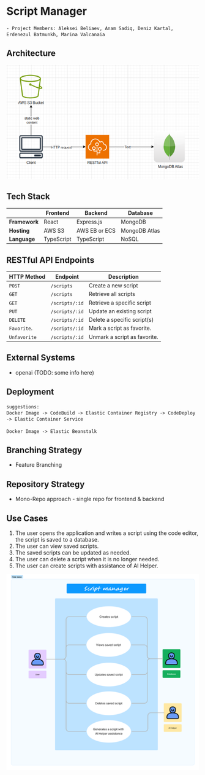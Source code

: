 # Script Manager

    - Project Members: Aleksei Beliaev, Anam Sadiq, Deniz Kartal, Erdenezul Batmunkh, Marina Valcanaia

## Architecture

![System Architecture](system.png)

## Tech Stack

|               | Frontend   | Backend       | Database      |
| ------------- | ---------- | ------------- | ------------- |
| **Framework** | React      | Express.js    | MongoDB       |
| **Hosting**   | AWS S3     | AWS EB or ECS | MongoDB Atlas |
| **Language**  | TypeScript | TypeScript    | NoSQL         |

## RESTful API Endpoints

| HTTP Method | Endpoint       | Description                  |
| ----------- | -------------- | -----------------------------|
| `POST`      | `/scripts`     | Create a new script          |
| `GET`       | `/scripts`     | Retrieve all scripts         |
| `GET`       | `/scripts/:id` | Retrieve a specific script   |
| `PUT`       | `/scripts/:id` | Update an existing script    |
| `DELETE`    | `/scripts/:id` | Delete a specific script(s)  |
| `Favorite`. | `/scripts/:id` | Mark a script as favorite.   |
| `Unfavorite`| `/scripts/:id` | Unmark a script as favorite. |

## External Systems

- openai (TODO: some info here)

## Deployment

    suggestions:
    Docker Image -> CodeBuild -> Elastic Container Registry -> CodeDeploy -> Elastic Container Service

    Docker Image -> Elastic Beanstalk

## Branching Strategy

- Feature Branching

## Repository Strategy

- Mono-Repo approach - single repo for frontend & backend

## Use Cases

1. The user opens the application and writes a script using the code editor, the script is saved to a database.
2. The user can view saved scripts.
3. The saved scripts can be updated as needed.
4. The user can delete a script when it is no longer needed.
5. The user can create scripts with assistance of AI Helper.

![Use Cases Diagram](script-manager-use-case.png)
